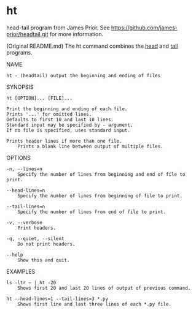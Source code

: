 # ht
head-tail program from James Prior. See https://github.com/james-prior/headtail.git for more information.

(Original README.md)
The ht command combines the
[head](https://en.wikipedia.org/wiki/Head_%28Unix%29)
and [tail](https://en.wikipedia.org/wiki/Tail_%28Unix%29) programs.

NAME

    ht - (headtail) output the beginning and ending of files

SYNOPSIS

    ht [OPTION]... [FILE]...

    Print the beginning and ending of each file.
    Prints '...' for omitted lines.
    Defaults to first 10 and last 10 lines.
    Standard input may be specified by - argument.
    If no file is specified, uses standard input.

    Prints header lines if more than one file.
        Prints a blank line between output of multiple files.

OPTIONS

    -n, --lines=n
        Specify the number of lines from beginning and end of file to print.

    --head-lines=n
        Specify the number of lines from beginning of file to print.

    --tail-lines=n
        Specify the number of lines from end of file to print.

    -v, --verbose
        Print headers.

    -q, --quiet, --silent
        Do not print headers.

    --help
        Show this and quit.

EXAMPLES

    ls -ltr ~ | ht -20
        Shows first 20 and last 20 lines of output of previous command.

    ht --head-lines=1 --tail-lines=3 *.py
        Shows first line and last three lines of each *.py file.

